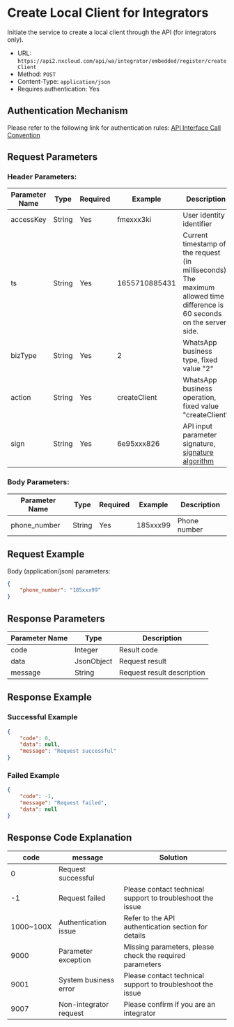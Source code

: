 # Create Local Client for Integrators
Initiate the service to create a local client through the API (for integrators only).

- URL: `https://api2.nxcloud.com/api/wa/integrator/embedded/register/createClient`
- Method: `POST`
- Content-Type: `application/json`
- Requires authentication: Yes

## Authentication Mechanism

Please refer to the following link for authentication rules: [API Interface Call Convention](https://github.com/nxtele/http-api-document/wiki/API%E6%8E%A5%E5%8F%A3%E8%B0%83%E7%94%A8%E7%BA%A6%E5%AE%9A)

## Request Parameters

### Header Parameters:

| Parameter Name | Type   | Required | Example  | Description                                                 |
| -------------- | ------ | -------- | -------- | ----------------------------------------------------------- |
| accessKey      | String | Yes      | fmexxx3ki | User identity identifier                                    |
| ts             | String | Yes      | 1655710885431 | Current timestamp of the request (in milliseconds). The maximum allowed time difference is 60 seconds on the server side. |
| bizType        | String | Yes      | 2        | WhatsApp business type, fixed value "2"                      |
| action         | String | Yes      | createClient | WhatsApp business operation, fixed value "createClient"      |
| sign           | String | Yes      | 6e95xxx826 | API input parameter signature, [signature algorithm](https://github.com/nxtele/http-api-document/wiki/API%E6%8E%A5%E5%8F%A3%E8%B0%83%E7%94%A8%E7%BA%A6%E5%AE%9A) |

### Body Parameters:

| Parameter Name | Type   | Required | Example | Description                                                  |
| -------------- | ------ | -------- | ------- | ------------------------------------------------------------ |
| phone_number   | String | Yes      | 185xxx99 | Phone number                                                |

## Request Example

Body (application/json) parameters:
```json
{
    "phone_number": "185xxx99"
}
```

## Response Parameters

| Parameter Name | Type       | Description   |
| -------------- | ---------- | ------------- |
| code           | Integer    | Result code   |
| data           | JsonObject | Request result |
| message        | String     | Request result description |

## Response Example

### Successful Example
```json
{
    "code": 0,
    "data": null,
    "message": "Request successful"
}
```

### Failed Example
```json
{
    "code": -1,
    "message": "Request failed",
    "data": null
}
```

## Response Code Explanation

| code | message           | Solution                    |
| ---- | ----------------- | --------------------------- |
| 0    | Request successful |                             |
| -1   | Request failed    | Please contact technical support to troubleshoot the issue |
| 1000~100X | Authentication issue | Refer to the API authentication section for details |
| 9000 | Parameter exception | Missing parameters, please check the required parameters |
| 9001 | System business error | Please contact technical support to troubleshoot the issue |
| 9007 | Non-integrator request | Please confirm if you are an integrator |